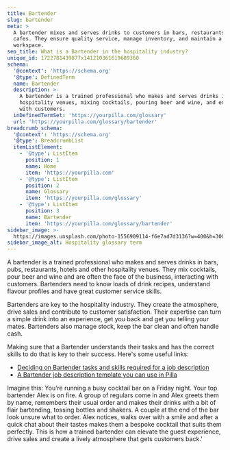 ```yaml
---
title: Bartender
slug: bartender
meta: >
  A bartender mixes and serves drinks to customers in bars, restaurants, and
  cafes. They ensure quality service, manage inventory, and maintain a clean
  workspace.
seo_title: What is a Bartender in the hospitality industry?
unique_id: 1722781439877x141210361619689360
schema:
  '@context': 'https://schema.org'
  '@type': DefinedTerm
  name: Bartender
  description: >-
    A bartender is a trained professional who makes and serves drinks in
    hospitality venues, mixing cocktails, pouring beer and wine, and engaging
    with customers.
  inDefinedTermSet: 'https://yourpilla.com/glossary'
  url: 'https://yourpilla.com/glossary/bartender'
breadcrumb_schema:
  '@context': 'https://schema.org'
  '@type': BreadcrumbList
  itemListElement:
    - '@type': ListItem
      position: 1
      name: Home
      item: 'https://yourpilla.com'
    - '@type': ListItem
      position: 2
      name: Glossary
      item: 'https://yourpilla.com/glossary'
    - '@type': ListItem
      position: 3
      name: Bartender
      item: 'https://yourpilla.com/glossary/bartender'
sidebar_image: >-
  https://images.unsplash.com/photo-1556909114-f6e7ad7d3136?w=400&h=300&fit=crop&auto=format
sidebar_image_alt: Hospitality glossary term
---
```

A bartender is a trained professional who makes and serves drinks in bars, pubs, restaurants, hotels and other hospitality venues. They mix cocktails, pour beer and wine and are often the face of the business, interacting with customers. Bartenders need to know loads of drink recipes, understand flavour profiles and have great customer service skills.

Bartenders are key to the hospitality industry. They create the atmosphere, drive sales and contribute to customer satisfaction. Their expertise can turn a simple drink into an experience, get you back and get you telling your mates. Bartenders also manage stock, keep the bar clean and often handle cash.

Making sure that a Bartender understands their tasks and has the correct skills to do that is key to their success. Here's some useful links:

*   [Deciding on Bartender tasks and skills required for a job description](https://yourpilla.com/blog/bartender-job-description)
*   [A Bartender job description template you can use in Pilla](https://yourpilla.com/templates/bartender-job-description)

Imagine this: You’re running a busy cocktail bar on a Friday night. Your top bartender Alex is on fire. A group of regulars come in and Alex greets them by name, remembers their usual order and makes their drinks with a bit of flair bartending, tossing bottles and shakers. A couple at the end of the bar look unsure what to order. Alex notices, walks over with a smile and after a quick chat about their tastes makes them a bespoke cocktail that suits them perfectly. This is how a trained bartender can elevate the guest experience, drive sales and create a lively atmosphere that gets customers back.'
